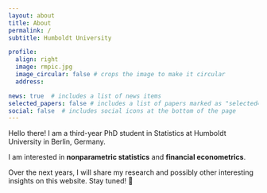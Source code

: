```yaml
---
layout: about
title: About
permalink: /
subtitle: Humboldt University

profile:
  align: right
  image: rmpic.jpg
  image_circular: false # crops the image to make it circular
  address: 

news: true  # includes a list of news items
selected_papers: false # includes a list of papers marked as "selected={true}"
social: false  # includes social icons at the bottom of the page
---
```


Hello there! I am a third-year PhD student in Statistics at Humboldt University in Berlin, Germany.

I am interested in **nonparametric statistics** and **financial econometrics**. 

Over the next years, I will share my research and possibly other interesting insights on this website. Stay tuned! :rocket:
